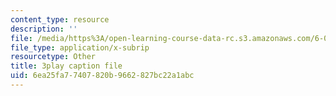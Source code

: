```yaml
---
content_type: resource
description: ''
file: /media/https%3A/open-learning-course-data-rc.s3.amazonaws.com/6-0001-introduction-to-computer-science-and-programming-in-python-fall-2016/6ea25fa77407820b9662827bc22a1abc_9H6muyZjms0.srt
file_type: application/x-subrip
resourcetype: Other
title: 3play caption file
uid: 6ea25fa7-7407-820b-9662-827bc22a1abc
---
```

